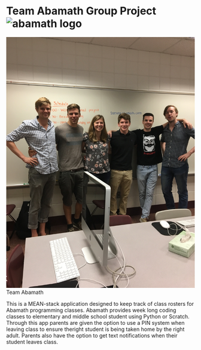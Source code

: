# Team Abamath Group Project ![abamath logo][logo]

![Group Photo][group]
Team Abamath

This is a MEAN-stack application designed to keep track of class rosters for Abamath programming classes.  Abamath provides week long coding classes to elementary and middle school student using Python or Scratch.  Through this app parents are given the option to use a PIN system when leaving class to ensure theright student is being taken home by the right adult.  Parents also have the option to get text notifications when their student leaves class.   


[group]: https://github.com/Gunnar34/group_project/blob/master/public/assets/images/groupphoto.png
 [logo]:https://github.com/Gunnar34/group_project/blob/master/public/assets/images/abamath.png
